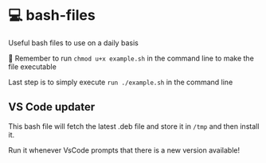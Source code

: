 # 💻 bash-files

Useful bash files to use on a daily basis

🛑 Remember to run `chmod u+x example.sh` in the command line to make the file executable

Last step is to simply execute `run ./example.sh` in the command line

## VS Code updater

This bash file will fetch the latest .deb file and store it in `/tmp` and then install it.

Run it whenever VsCode prompts that there is a new version available!
